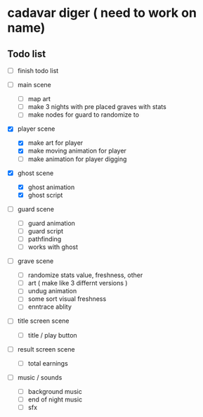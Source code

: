 # cadavar diger ( need to work on name)
## Todo list

- [ ] finish todo list

- [ ] main scene
	- [ ] map art
	- [ ] make 3 nights with pre placed graves with stats
	- [ ] make nodes for guard to randomize to

- [X] player scene
	- [x] make art for player
	- [x] make moving animation for player
	- [ ] make animation for player digging

- [x] ghost scene
	- [x] ghost animation
	- [x] ghost script

- [ ] guard scene
	- [ ] guard animation
	- [ ] guard script
    - [ ] pathfinding
    - [ ] works with ghost

- [ ] grave scene
	- [ ] randomize stats value, freshness, other
	- [ ] art ( make like 3 differnt versions )
	- [ ] undug animation
    - [ ] some sort visual freshness
    - [ ] enntrace ablity

- [ ] title screen scene
	- [ ] title / play button

- [ ] result screen scene
	- [ ] total earnings

- [ ] music / sounds
	- [ ] background music
	- [ ] end of night music
	- [ ] sfx
